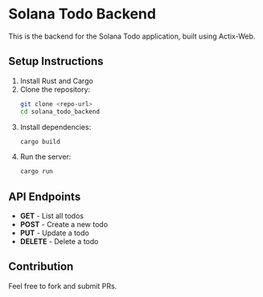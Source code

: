# Solana Todo Backend

This is the backend for the Solana Todo application, built using Actix-Web.

## Setup Instructions

1. Install Rust and Cargo
2. Clone the repository:
   ```sh
   git clone <repo-url>
   cd solana_todo_backend
   ```
3. Install dependencies:
   ```sh
   cargo build
   ```
4. Run the server:
   ```sh
   cargo run
   ```

## API Endpoints

- **GET**  - List all todos
- **POST**  - Create a new todo
- **PUT**  - Update a todo
- **DELETE**  - Delete a todo

## Contribution
Feel free to fork and submit PRs.

